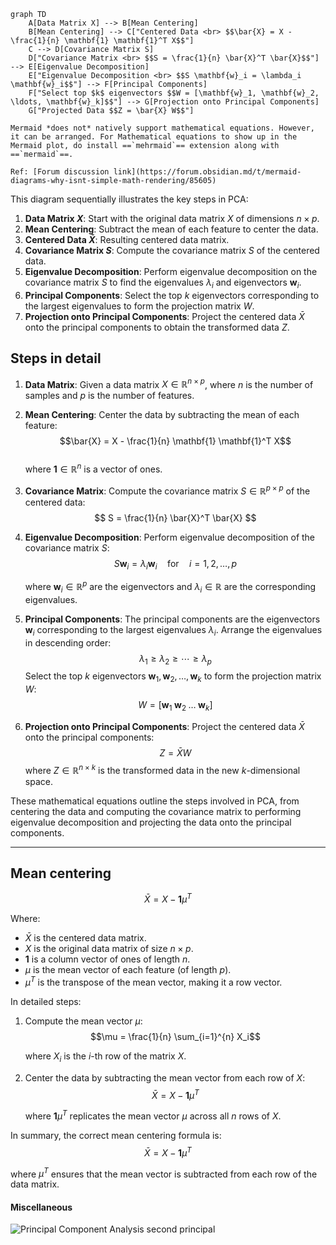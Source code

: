 

```mehrmaid
graph TD
    A[Data Matrix X] --> B[Mean Centering]
    B[Mean Centering] --> C["Centered Data <br> $$\bar{X} = X - \frac{1}{n} \mathbf{1} \mathbf{1}^T X$$"]
    C --> D[Covariance Matrix S]
    D["Covariance Matrix <br> $$S = \frac{1}{n} \bar{X}^T \bar{X}$$"] --> E[Eigenvalue Decomposition]
    E["Eigenvalue Decomposition <br> $$S \mathbf{w}_i = \lambda_i \mathbf{w}_i$$"] --> F[Principal Components]
    F["Select top $k$ eigenvectors $$W = [\mathbf{w}_1, \mathbf{w}_2, \ldots, \mathbf{w}_k]$$"] --> G[Projection onto Principal Components]
    G["Projected Data $$Z = \bar{X} W$$"]
```

```ad-important
Mermaid *does not* natively support mathematical equations. However, it can be arranged. For Mathematical equations to show up in the Mermaid plot, do install ==`mehrmaid`== extension along with ==`mermaid`==.

Ref: [Forum discussion link](https://forum.obsidian.md/t/mermaid-diagrams-why-isnt-simple-math-rendering/85605)
```


This diagram sequentially illustrates the key steps in PCA:
1. **Data Matrix $X$**: Start with the original data matrix $X$ of dimensions $n \times p$. 
2. **Mean Centering**: Subtract the mean of each feature to center the data.
3. **Centered Data $\bar{X}$**: Resulting centered data matrix.
4. **Covariance Matrix $S$**: Compute the covariance matrix $S$ of the centered data.
5. **Eigenvalue Decomposition**: Perform eigenvalue decomposition on the covariance matrix $S$ to find the eigenvalues $\lambda_i$​ and eigenvectors $\mathbf{w}_i$.
6. **Principal Components**: Select the top $k$ eigenvectors corresponding to the largest eigenvalues to form the projection matrix $W$.
7. **Projection onto Principal Components**: Project the centered data $\bar{X}$ onto the principal components to obtain the transformed data $Z$.


## Steps in detail

1. **Data Matrix**:
   Given a data matrix $X \in \mathbb{R}^{n \times p}$, where $n$ is the number of samples and $p$ is the number of features.

2. **Mean Centering**:
   Center the data by subtracting the mean of each feature:       
   $$\bar{X} = X - \frac{1}{n} \mathbf{1} \mathbf{1}^T X$$   
   where $\mathbf{1} \in \mathbb{R}^n$ is a vector of ones.

3. **Covariance Matrix**:
   Compute the covariance matrix $S \in \mathbb{R}^{p \times p}$ of the centered data:
   $$
   S = \frac{1}{n} \bar{X}^T \bar{X}
   $$

4. **Eigenvalue Decomposition**:
   Perform eigenvalue decomposition of the covariance matrix $S$:
   $$S \mathbf{w}_i = \lambda_i \mathbf{w}_i \quad \text{for} \quad i = 1, 2, \ldots, p$$
   
   where $\mathbf{w}_i \in \mathbb{R}^p$ are the eigenvectors and $\lambda_i \in \mathbb{R}$ are the corresponding eigenvalues.

5. **Principal Components**:
   The principal components are the eigenvectors $\mathbf{w}_i$ corresponding to the largest eigenvalues $\lambda_i$. Arrange the eigenvalues in descending order:
   $$
   \lambda_1 \ge \lambda_2 \ge \cdots \ge \lambda_p
   $$
   Select the top $k$ eigenvectors $\mathbf{w}_1, \mathbf{w}_2, \ldots, \mathbf{w}_k$ to form the projection matrix $W$:
   $$
   W = [\mathbf{w}_1 \; \mathbf{w}_2 \; \ldots \; \mathbf{w}_k]
   $$

6. **Projection onto Principal Components**:
   Project the centered data $\bar{X}$ onto the principal components:
   $$
   Z = \bar{X} W
   $$
   where $Z \in \mathbb{R}^{n \times k}$ is the transformed data in the new $k$-dimensional space.

These mathematical equations outline the steps involved in PCA, from centering the data and computing the covariance matrix to performing eigenvalue decomposition and projecting the data onto the principal components.


---

## Mean centering

$$\bar{X} = X - \mathbf{1} \mu^T$$

Where:
- $\bar{X}$ is the centered data matrix.
- $X$ is the original data matrix of size $n \times p$.
- $\mathbf{1}$ is a column vector of ones of length $n$.
- $\mu$ is the mean vector of each feature (of length $p$).
- $\mu^T$ is the transpose of the mean vector, making it a row vector.

In detailed steps:
1. Compute the mean vector $\mu$:
   $$\mu = \frac{1}{n} \sum_{i=1}^{n} X_i$$
   
   where $X_i$ is the $i$-th row of the matrix $X$.

2. Center the data by subtracting the mean vector from each row of $X$:
   $$\bar{X} = X - \mathbf{1} \mu^T$$

   where $\mathbf{1} \mu^T$ replicates the mean vector $\mu$ across all $n$ rows of $X$.

In summary, the correct mean centering formula is:
$$\bar{X} = X - \mathbf{1} \mu^T$$

where $\mu^T$ ensures that the mean vector is subtracted from each row of the data matrix.



#### Miscellaneous
![Principal Component Analysis second principal](https://builtin.com/sites/www.builtin.com/files/inline-images/national/Principal%2520Component%2520Analysis%2520second%2520principal.gif)
